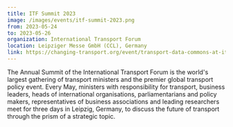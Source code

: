 ```yaml
---
title: ITF Summit 2023
image: /images/events/itf-summit-2023.png
from: 2023-05-24
to: 2023-05-26
organization: International Transport Forum
location: Leipziger Messe GmbH (CCL), Germany
link: https://changing-transport.org/event/transport-data-commons-at-itf-summit/
---
```


The Annual Summit of the International Transport Forum is the world's largest gathering of transport ministers and the premier global transport policy event.
Every May, ministers with responsibility for transport, business leaders, heads of international organisations, parliamentarians and policy makers, representatives of business associations and leading researchers meet for three days in Leipzig, Germany, to discuss the future of transport through the prism of a strategic topic.
